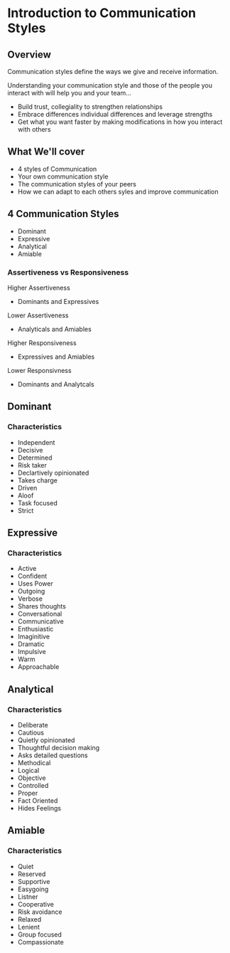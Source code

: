 # Introduction to Communication Styles

## Overview

Communication styles define the ways we give and receive information.

Understanding your communication style and those of the people you interact with will help you and your team...
* Build trust, collegiality to strengthen relationships
* Embrace differences individual differences and leverage strengths
* Get what you want faster by making modifications in how you interact with others

## What We'll cover

* 4 styles of Communication
* Your own communication style
* The communication styles of your peers
* How we can adapt to each others syles and improve communication

## 4 Communication Styles

* Dominant
* Expressive
* Analytical
* Amiable

### Assertiveness vs Responsiveness

Higher Assertiveness
* Dominants and Expressives

Lower Assertiveness
* Analyticals and Amiables

Higher Responsiveness
* Expressives and Amiables

Lower Responsivness
* Dominants and Analytcals

## Dominant
### Characteristics
* Independent
* Decisive
* Determined
* Risk taker
* Declartively opinionated
* Takes charge
* Driven
* Aloof
* Task focused
* Strict

## Expressive
### Characteristics
* Active
* Confident
* Uses Power
* Outgoing
* Verbose
* Shares thoughts
* Conversational
* Communicative
* Enthusiastic
* Imaginitive
* Dramatic
* Impulsive
* Warm
* Approachable

## Analytical
### Characteristics
* Deliberate
* Cautious
* Quietly opinionated
* Thoughtful decision making
* Asks detailed questions
* Methodical
* Logical
* Objective
* Controlled
* Proper
* Fact Oriented
* Hides Feelings

## Amiable

### Characteristics
* Quiet
* Reserved
* Supportive
* Easygoing
* Listner
* Cooperative
* Risk avoidance
* Relaxed
* Lenient
* Group focused
* Compassionate

